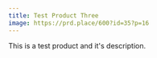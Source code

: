 ```yaml
---
title: Test Product Three
image: https://prd.place/600?id=35?p=16
---
```


This is a test product and it's description.
